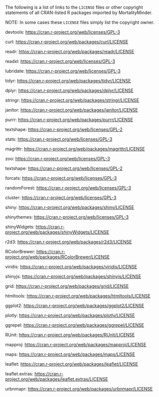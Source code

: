 The following is a list of links to the `LICENSE` files or other copyright statements of all CRAN-listed R packages imported by MortalityMinder. 

NOTE: In some cases these `LICENSE` files simply list the copyright owner. 

devtools: https://cran.r-project.org/web/licenses/GPL-3

curl: https://cran.r-project.org/web/packages/curl/LICENSE

readr: https://cran.r-project.org/web/packages/readr/LICENSE

readxl: https://cran.r-project.org/web/licenses/GPL-3

lubridate: https://cran.r-project.org/web/licenses/GPL-3

tidyr: https://cran.r-project.org/web/packages/tidyr/LICENSE

dplyr: https://cran.r-project.org/web/packages/dplyr/LICENSE

stringr: https://cran.r-project.org/web/packages/stringr/LICENSE

janitor: https://cran.r-project.org/web/packages/janitor/LICENSE

purrr: https://cran.r-project.org/web/packages/purrr/LICENSE

textshape: https://cran.r-project.org/web/licenses/GPL-2

stats: https://cran.r-project.org/web/licenses/GPL-3

magrittr: https://cran.r-project.org/web/packages/magrittr/LICENSE

zoo: https://cran.r-project.org/web/licenses/GPL-3

textshape: https://cran.r-project.org/web/licenses/GPL-2

forcats: https://cran.r-project.org/web/licenses/GPL-3

randomForest: https://cran.r-project.org/web/licenses/GPL-3

cluster: https://cran.r-project.org/web/licenses/GPL-3

shiny: https://cran.r-project.org/web/packages/shiny/LICENSE

shinythemes: https://cran.r-project.org/web/licenses/GPL-3

shinyWidgets: https://cran.r-project.org/web/packages/shinyWidgets/LICENSE

r2d3: https://cran.r-project.org/web/packages/r2d3/LICENSE

RColorBrewer: https://cran.r-project.org/web/packages/RColorBrewer/LICENSE

viridis: https://cran.r-project.org/web/packages/viridis/LICENSE

shinyjs: https://cran.r-project.org/web/packages/shinyjs/LICENSE

grid: https://cran.r-project.org/web/packages/grid/LICENSE

htmltools: https://cran.r-project.org/web/packages/htmltools/LICENSE

ggplot2: https://cran.r-project.org/web/packages/ggplot2/LICENSE

plotly: https://cran.r-project.org/web/packages/plotly/LICENSE

ggrepel: https://cran.r-project.org/web/packages/ggrepel/LICENSE

RUnit: https://cran.r-project.org/web/packages/RUnit/LICENSE

mapproj: https://cran.r-project.org/web/packages/mapproj/LICENSE

maps: https://cran.r-project.org/web/packages/maps/LICENSE

leaflet: https://cran.r-project.org/web/packages/leaflet/LICENSE

leaflet.extras: https://cran.r-project.org/web/packages/leaflet.extras/LICENSE

urbnmapr: https://cran.r-project.org/web/packages/urbnmapr/LICENSE
